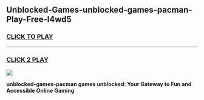 
## Unblocked-Games-unblocked-games-pacman-Play-Free-l4wd5
<h3>
<a href="https://premium76.site?title=unblocked-games-pacman&ref=09A">CLICK TO PLAY</a></h3>
<hr>

<h3>
<a href="https://premium76.site?title=unblocked-games-pacman&ref=09A">CLICK 2 PLAY</a>
  
</h3>

<a href="https://premium76.site?title=unblocked-games-pacman&ref=09A"><img src="https://clearcache.store/games.png"></a>


**unblocked-games-pacman games unblocked: Your Gateway to Fun and Accessible Online Gaming**
